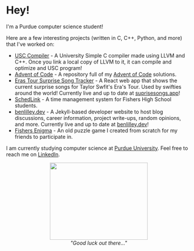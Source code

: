 # Hey!

I'm a Purdue computer science student!

Here are a few interesting projects (written in C, C++, Python, and more) that I've worked on:

- [USC Compiler](https://github.com/bunceandbean/USC-Compiler) - A University Simple C compiler made using LLVM and C++. Once you link a local copy of LLVM to it, it can compile and optimize and USC program!
- [Advent of Code](https://github.com/bunceandbean/advent-of-code) - A repository full of my [Advent of Code](https://adventofcode.com) solutions.
- [Eras Tour Surprise Song Tracker](https://github.com/bunceandbean/eras-tour-surprise-songs) - A React web app that shows the current surprise songs for Taylor Swfit's Era's Tour. Used by swifties around the world! Currently live and up to date at [suprisesongs.app](https://surprisesongs.app)!
- [SchedLink](https://schedlink.com/) - A time management system for Fishers High School students.
- [benlilley.dev](https://github.com/bunceandbean/bunceandbean.github.io) - A Jekyll-based developer website to host blog discussions, career information, project write-ups, random opinions, and more. Currently live and up to date at [benlilley.dev](https://benlilley.dev)!
- [Fishers Enigma](https://github.com/bunceandbean/FishersEnigma) - An old puzzle game I created from scratch for my friends to participate in.

I am currently studying computer science at [Purdue University](https://purdue.edu/).
 Feel free to reach me on [LinkedIn](https://www.linkedin.com/in/ben-lilley-).

<p align="center">
 <img src="https://benlilley.neocities.org/fmf.gif" width = "266" height = "210">
 <br>
 <i> "Good luck out there..." </i>
</p>

